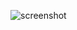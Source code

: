 ![screenshot](https://user-images.githubusercontent.com/110046564/190384617-3a205b43-e050-4ff9-afac-40aed3b121f8.png)

